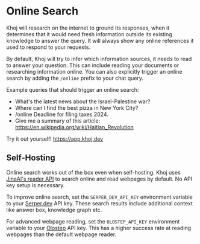 # Online Search

Khoj will research on the internet to ground its responses, when it determines that it would need fresh information outside its existing knowledge to answer the query. It will always show any online references it used to respond to your requests.

By default, Khoj will try to infer which information sources, it needs to read to answer your question. This can include reading your documents or researching information online. You can also explicitly trigger an online search by adding the `/online` prefix to your chat query.

Example queries that should trigger an online search:
- What's the latest news about the Israel-Palestine war?
- Where can I find the best pizza in New York City?
- /online Deadline for filing taxes 2024.
- Give me a summary of this article: https://en.wikipedia.org/wiki/Haitian_Revolution

Try it out yourself! https://app.khoj.dev

## Self-Hosting

Online search works out of the box even when self-hosting. Khoj uses [JinaAI's reader API](https://jina.ai/reader/) to search online and read webpages by default. No API key setup is necessary.

To improve online search, set the `SERPER_DEV_API_KEY` environment variable to your [Serper.dev](https://serper.dev/) API key. These search results include additional context like answer box, knowledge graph etc.

For advanced webpage reading, set the `OLOSTEP_API_KEY` environment variable to your [Olostep](https://www.olostep.com/) API key. This has a higher success rate at reading webpages than the default webpage reader.
